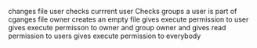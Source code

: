 changes file user
checks currrent user
Checks groups a user is part of
cganges file owner
creates an empty file
gives execute permission to user
gives execute permisson to owner and group owner and gives read permission to users 
gives execute permission to everybody
